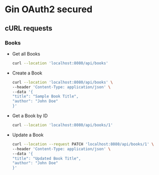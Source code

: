 # Gin OAuth2 secured

## cURL requests

### Books

- Get all Books

  ```bash
  curl --location 'localhost:8080/api/books'
  ```

- Create a Book

  ```bash
  curl --location 'localhost:8080/api/books' \
  --header 'Content-Type: application/json' \
  --data '{
  "title": "Sample Book Title",
  "author": "John Doe"
  }'
  ```

- Get a Book by ID

  ```bash
  curl --location 'localhost:8080/api/books/1'
  ```

- Update a Book

  ```bash
  curl --location --request PATCH 'localhost:8080/api/books/1' \
  --header 'Content-Type: application/json' \
  --data '{
  "title": "Updated Book Title",
  "author": "John Doe"
  }'
  ```
